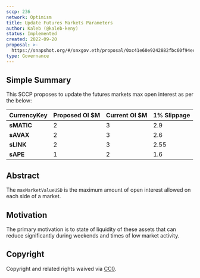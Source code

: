 ```yaml
---
sccp: 236
network: Optimism
title: Update Futures Markets Parameters
author: Kaleb (@kaleb-keny)
status: Implemented
created: 2022-09-20
proposal: >-
  https://snapshot.org/#/snxgov.eth/proposal/0xc41e60e9242882fbc60f94ec722266d1f0f7e14506489d96fd45f9d8e02eedbb
type: Governance
---
```


## Simple Summary

<!--"If you can't explain it simply, you don't understand it well enough." Provide a simplified and layman-accessible explanation of the SCCP.-->

This SCCP proposes to update the futures markets max open interest as per the below:

| **CurrencyKey** 	| **Proposed OI $M** 	| **Current OI $M** 	| **1% Slippage** 	|
|-----------------	|--------------------	|-------------------	|-----------------	|
|    **sMATIC**   	|          2         	|         3         	|       2.9       	|
|    **sAVAX**    	|          2         	|         3         	|       2.6       	|
|    **sLINK**    	|          2         	|         3         	|       2.55      	|
|     **sAPE**    	|          1         	|         2         	|       1.6       	|


## Abstract

<!--A short (~200 word) description of the variable change proposed.-->
The `maxMarketValueUSD` is the maximum amount of open interest allowed on each side of a market.

## Motivation

<!--The motivation is critical for SCCPs that want to update variables within Synthetix. It should clearly explain why the existing variable is not incentive aligned. SCCP submissions without sufficient motivation may be rejected outright.-->

The primary motivation is to state of liquidity of these assets that can reduce significantly during weekends and times of low market activity. 

## Copyright

Copyright and related rights waived via [CC0](https://creativecommons.org/publicdomain/zero/1.0/).
